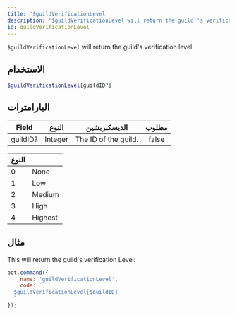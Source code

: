 ```yaml
---
title: '$guildVerificationLevel'
description: '$guildVerificationLevel will return the guild''s verification level.'
id: guildVerificationLevel
---
```


`$guildVerificationLevel` will return the guild's verification level.

## الاستخدام

```php
$guildVerificationLevel[guildID?]
```

## البارامترات

| Field    | النوع   | الديسكبربشين         | مطلوب |
| -------- | ------- | -------------------- |:-----:|
| guildID? | Integer | The ID of the guild. | false |

| النوع |         |
| ----- | ------- |
| 0     | None    |
| 1     | Low     |
| 2     | Medium  |
| 3     | High    |
| 4     | Highest |

## مثال

This will return the guild's verification Level:

```javascript
bot.command({
    name: 'guildVerificationLevel',
    code: `
  $guildVerificationLevel[$guildID]
  `
});
```
